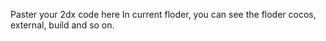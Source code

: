 Paster your 2dx code here
In current floder, you can see the floder cocos, external, build and so on.